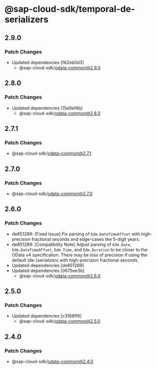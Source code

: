 # @sap-cloud-sdk/temporal-de-serializers

## 2.9.0

### Patch Changes

- Updated dependencies [f62eb0d3]
  - @sap-cloud-sdk/odata-common@2.9.0

## 2.8.0

### Patch Changes

- Updated dependencies [15e9ef4b]
  - @sap-cloud-sdk/odata-common@2.8.0

## 2.7.1

### Patch Changes

- @sap-cloud-sdk/odata-common@2.7.1

## 2.7.0

### Patch Changes

- @sap-cloud-sdk/odata-common@2.7.0

## 2.6.0

### Patch Changes

- de851289: [Fixed Issue] Fix parsing of `Edm.DateTimeOffset` with high-precision fractional seconds and edge-cases like 5-digit years.
- de851289: [Compatibility Note] Adjust parsing of `Edm.Date`, `Edm.DateTimeOffset`, `Edm.Time`, and `Edm.Duration` to be closer to the OData v4 specification.
  There may be loss of precision if using the default (de-)serializers with high-precision fractional seconds.
- Updated dependencies [de851289]
- Updated dependencies [0675ee3b]
  - @sap-cloud-sdk/odata-common@2.6.0

## 2.5.0

### Patch Changes

- Updated dependencies [c3166ff6]
  - @sap-cloud-sdk/odata-common@2.5.0

## 2.4.0

### Patch Changes

- @sap-cloud-sdk/odata-common@2.4.0
